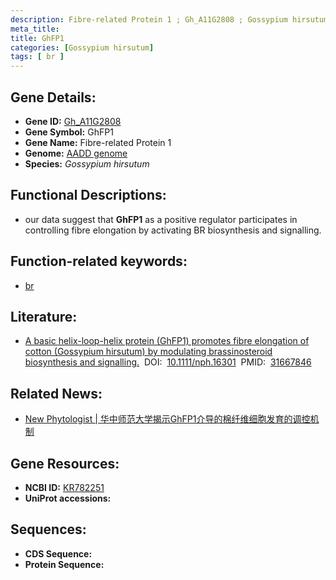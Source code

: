 ```yaml
---
description: Fibre-related Protein 1 ; Gh_A11G2808 ; Gossypium hirsutum
meta_title:
title: GhFP1
categories: [Gossypium hirsutum]
tags: [ br ]
---
```


## Gene Details:
- **Gene ID:**	[Gh_A11G2808]()
- **Gene Symbol:** GhFP1
- **Gene Name:** Fibre-related Protein 1
- **Genome:** [AADD genome](https://www.rosaceae.org/species/malus/malus_x_domestica/genome_v1.0)
- **Species:** *Gossypium hirsutum*

## Functional Descriptions:
   - our data suggest that **GhFP1** as a positive regulator participates in controlling fibre elongation by activating BR biosynthesis and signalling. 

## Function-related keywords:
   - [br](/tags/br/)

## Literature:
   - [A basic helix-loop-helix protein (GhFP1) promotes fibre elongation of cotton (Gossypium hirsutum) by modulating brassinosteroid biosynthesis and signalling.]( https://nph.onlinelibrary.wiley.com/doi/10.1111/nph.16301)&nbsp;&nbsp;DOI:&nbsp;&nbsp;[10.1111/nph.16301](https://nph.onlinelibrary.wiley.com/doi/10.1111/nph.16301)&nbsp;&nbsp;PMID:&nbsp;&nbsp;[31667846](https://pubmed.ncbi.nlm.nih.gov/31667846/)

## Related News:
   - [New Phytologist | 华中师范大学揭示GhFP1介导的棉纤维细胞发育的调控机制](https://mp.weixin.qq.com/s?__biz=Mzg3MDEwNDEyMg==&mid=2247486255&idx=4&sn=cedacebe90662893f27350c58fe1e62a&chksm=ce93a67af9e42f6c919648b1d0dfa46f787e34a5f361bb47d72c62b92787c013b50715fc7b10&scene=27#wechat_redirect)

## Gene Resources:
- **NCBI ID:**  [KR782251](https://www.ncbi.nlm.nih.gov/gene/?term=KR782251)
- **UniProt accessions:** [](https://www.uniprot.org/uniprotkb//entry)



## Sequences:
- **CDS Sequence:**
- **Protein Sequence:**
